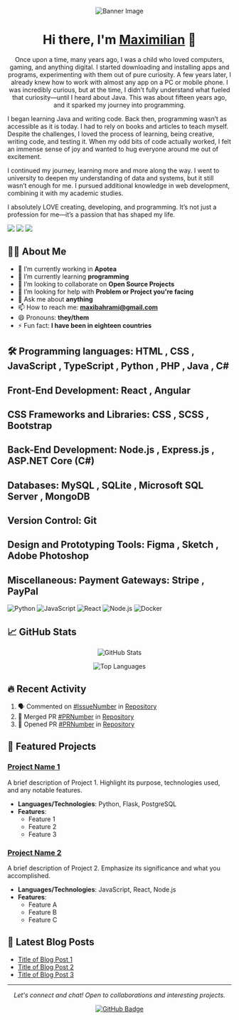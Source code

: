 <!-- Header with a professional banner image -->
<p align="center">
  <img src="https://your-image-url.com/banner.png" alt="Banner Image" />
</p>

<!-- Greeting -->
<h1 align="center">Hi there, I'm <a href="https://your-website.com">Maximilian</a> 👋</h1>

<!-- Short description -->
<p align="center">Once upon a time, many years ago, I was a child who loved computers, gaming, and anything digital. I started downloading and installing apps and programs, experimenting with them out of pure curiosity. A few years later, I already knew how to work with almost any app on a PC or mobile phone. I was incredibly curious, but at the time, I didn’t fully understand what fueled that curiosity—until I heard about Java. This was about fifteen years ago, and it sparked my journey into programming.

I began learning Java and writing code. Back then, programming wasn’t as accessible as it is today. I had to rely on books and articles to teach myself. Despite the challenges, I loved the process of learning, being creative, writing code, and testing it. When my odd bits of code actually worked, I felt an immense sense of joy and wanted to hug everyone around me out of excitement.

I continued my journey, learning more and more along the way. I went to university to deepen my understanding of data and systems, but it still wasn’t enough for me. I pursued additional knowledge in web development, combining it with my academic studies.

I absolutely LOVE creating, developing, and programming. It’s not just a profession for me—it’s a passion that has shaped my life.


</p>

<!-- Social media links -->
<p align="center">

  <a href="mailto:maxibahrami@gmail.com"><img src="https://img.shields.io/badge/Email-D14836?style=flat&logo=gmail&logoColor=white"/></a>
  <a href="https://linkedin.com/in/max-bahrami-1086231b3"><img src="https://img.shields.io/badge/LinkedIn-%230077B5.svg?style=flat&logo=linkedin&logoColor=white"/></a>
  <a href="https://your-website.com"><img src="https://img.shields.io/badge/Website-FF7139?style=flat&logo=firefox-browser&logoColor=white"/></a>
  <!-- Add other social media or contact links as needed -->
</p>

<!-- About Me Section -->
## 👨‍💻 About Me

- 🔭 I’m currently working in **Apotea**
- 🌱 I’m currently learning **programming**
- 👯 I’m looking to collaborate on **Open Source Projects**
- 🤔 I’m looking for help with **Problem or Project you're facing**
- 💬 Ask me about **anything**
- 📫 How to reach me: **[maxibahrami@gmail.com](mailto:maxibahrami@gmail.com)**
- 😄 Pronouns: **they/them** 
- ⚡ Fun fact: **I have been in eighteen countries**

<!-- Technologies & Tools -->
## 🛠️ Programming languages:  HTML , CSS , JavaScript , TypeScript , Python , PHP , Java , C#
## Front-End Development:     React , Angular
## CSS Frameworks and Libraries: CSS , SCSS , Bootstrap
## Back-End Development:  Node.js , Express.js , ASP.NET Core (C#) 
## Databases: MySQL , SQLite , Microsoft SQL Server , MongoDB
## Version Control: Git
## Design and Prototyping Tools: Figma , Sketch ,  Adobe Photoshop
## Miscellaneous: Payment Gateways:  Stripe , PayPal 


![Python](https://img.shields.io/badge/Python-3776AB?style=flat&logo=python&logoColor=white)
![JavaScript](https://img.shields.io/badge/JavaScript-F7DF1E?style=flat&logo=javascript&logoColor=black)
![React](https://img.shields.io/badge/React-20232A?style=flat&logo=react&logoColor=61DAFB)
![Node.js](https://img.shields.io/badge/Node.js-339933?style=flat&logo=node-dot-js&logoColor=white)
![Docker](https://img.shields.io/badge/Docker-2496ED?style=flat&logo=docker&logoColor=white)
<!-- Add more badges for technologies you use -->

<!-- GitHub Stats -->
## 📈 GitHub Stats

<p align="center">
  <img src="https://github-readme-stats.vercel.app/api?username=yourusername&show_icons=true&theme=default&count_private=true" alt="GitHub Stats" />
</p>

<!-- Top Languages -->
<p align="center">
  <img src="https://github-readme-stats.vercel.app/api/top-langs/?username=yourusername&layout=compact&hide=css,html&theme=default" alt="Top Languages" />
</p>

<!-- Recent Activity -->
## 🔥 Recent Activity

<!--START_SECTION:activity-->
1. 🗣 Commented on [#IssueNumber](https://github.com/Repository/IssueNumber) in [Repository](https://github.com/Repository)
2. 🎉 Merged PR [#PRNumber](https://github.com/Repository/PRNumber) in [Repository](https://github.com/Repository)
3. 💪 Opened PR [#PRNumber](https://github.com/Repository/PRNumber) in [Repository](https://github.com/Repository)
<!--END_SECTION:activity-->

<!-- Featured Projects -->
## 🚀 Featured Projects

### [Project Name 1](https://github.com/yourusername/project1)
A brief description of Project 1. Highlight its purpose, technologies used, and any notable features.

- **Languages/Technologies**: Python, Flask, PostgreSQL
- **Features**:
  - Feature 1
  - Feature 2
  - Feature 3

### [Project Name 2](https://github.com/yourusername/project2)
A brief description of Project 2. Emphasize its significance and what you accomplished.

- **Languages/Technologies**: JavaScript, React, Node.js
- **Features**:
  - Feature A
  - Feature B
  - Feature C

<!-- Blog Posts (Optional) -->
## 📝 Latest Blog Posts

<!-- BLOG-POST-LIST:START -->
- [Title of Blog Post 1](https://yourblog.com/post1)
- [Title of Blog Post 2](https://yourblog.com/post2)
- [Title of Blog Post 3](https://yourblog.com/post3)
<!-- BLOG-POST-LIST:END -->

<!-- Footer -->
---

<p align="center">
  <i>Let's connect and chat! Open to collaborations and interesting projects.</i>
</p>

<p align="center">
  <a href="https://github.com/MaxiBahrami"><img src="https://img.shields.io/github/followers/yourusername?label=Followers&style=social" alt="GitHub Badge"></a>
</p>
